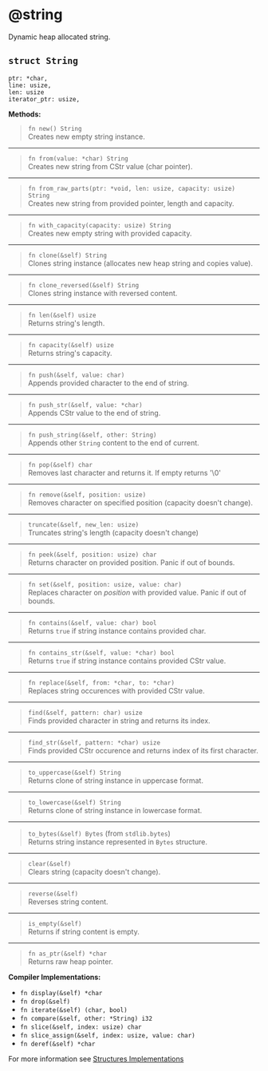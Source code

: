 # @string
Dynamic heap allocated string.

## `struct String`
```genpay
ptr: *char,
line: usize,
len: usize
iterator_ptr: usize,
```

**Methods:**
> `fn new() String` <br/>
> Creates new empty string instance.
----
> `fn from(value: *char) String` <br/>
> Creates new string from CStr value (char pointer).
----
> `fn from_raw_parts(ptr: *void, len: usize, capacity: usize) String` <br/>
> Creates new string from provided pointer, length and capacity.
----
> `fn with_capacity(capacity: usize) String` <br/>
> Creates new empty string with provided capacity.
----
> `fn clone(&self) String` <br/>
> Clones string instance (allocates new heap string and copies value).
----
> `fn clone_reversed(&self) String` <br/>
> Clones string instance with reversed content.
----
> `fn len(&self) usize` <br/>
> Returns string's length.
----
> `fn capacity(&self) usize` <br/>
> Returns string's capacity.
----
> `fn push(&self, value: char)` <br/>
> Appends provided character to the end of string.
----
> `fn push_str(&self, value: *char)` <br/>
> Appends CStr value to the end of string.
----
> `fn push_string(&self, other: String)` <br/>
> Appends other `String` content to the end of current.
----
> `fn pop(&self) char` <br/>
> Removes last character and returns it. If empty returns '\0'
----
> `fn remove(&self, position: usize)` <br/>
> Removes character on specified position (capacity doesn't change).
----
> `truncate(&self, new_len: usize)` <br/>
> Truncates string's length (capacity doesn't change)
----
> `fn peek(&self, position: usize) char` <br/>
> Returns character on provided position. Panic if out of bounds.
----
> `fn set(&self, position: usize, value: char)` <br/>
> Replaces character on _position_ with provided value. Panic if out of bounds.
----
> `fn contains(&self, value: char) bool` <br/>
> Returns `true` if string instance contains provided char.
----
> `fn contains_str(&self, value: *char) bool` <br/>
> Returns `true` if string instance contains provided CStr value.
----
> `fn replace(&self, from: *char, to: *char)` <br/>
> Replaces string occurences with provided CStr value.
----
> `find(&self, pattern: char) usize` <br/>
> Finds provided character in string and returns its index.
----
> `find_str(&self, pattern: *char) usize` <br/>
> Finds provided CStr occurence and returns index of its first character.
----
> `to_uppercase(&self) String` <br/>
> Returns clone of string instance in uppercase format.
----
> `to_lowercase(&self) String` <br/>
> Returns clone of string instance in lowercase format.
----
> `to_bytes(&self) Bytes` (from `stdlib.bytes`) <br/>
> Returns string instance represented in `Bytes` structure.
----
> `clear(&self)` <br/>
> Clears string (capacity doesn't change).
----
> `reverse(&self)` <br/>
> Reverses string content.
----
> `is_empty(&self)` <br/>
> Returns if string content is empty.
----
> `fn as_ptr(&self) *char` <br/>
> Returns raw heap pointer.

**Compiler Implementations:**
- `fn display(&self) *char`
- `fn drop(&self)`
- `fn iterate(&self) (char, bool)`
- `fn compare(&self, other: *String) i32`
- `fn slice(&self, index: usize) char`
- `fn slice_assign(&self, index: usize, value: char)`
- `fn deref(&self) *char`

For more information see [Structures Implementations](/advanced/structures-implementations)
